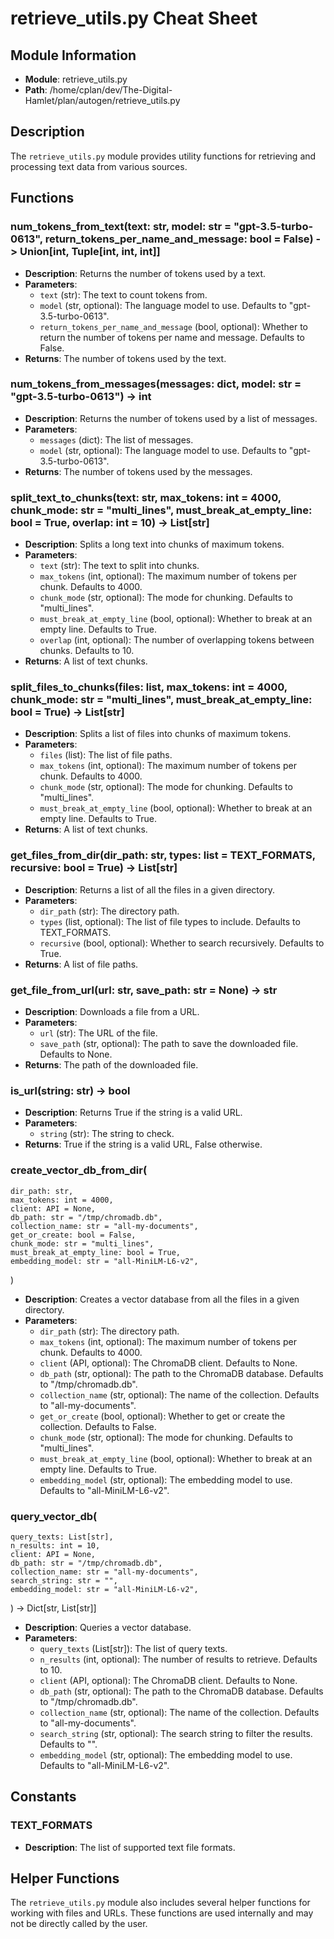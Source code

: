 # retrieve_utils.py Cheat Sheet

## Module Information

- **Module**: retrieve_utils.py
- **Path**: /home/cplan/dev/The-Digital-Hamlet/plan/autogen/retrieve_utils.py

## Description

The `retrieve_utils.py` module provides utility functions for retrieving and processing text data from various sources.

## Functions

### num_tokens_from_text(text: str, model: str = "gpt-3.5-turbo-0613", return_tokens_per_name_and_message: bool = False) -> Union[int, Tuple[int, int, int]]

- **Description**: Returns the number of tokens used by a text.
- **Parameters**:
  - `text` (str): The text to count tokens from.
  - `model` (str, optional): The language model to use. Defaults to "gpt-3.5-turbo-0613".
  - `return_tokens_per_name_and_message` (bool, optional): Whether to return the number of tokens per name and message. Defaults to False.
- **Returns**: The number of tokens used by the text.

### num_tokens_from_messages(messages: dict, model: str = "gpt-3.5-turbo-0613") -> int

- **Description**: Returns the number of tokens used by a list of messages.
- **Parameters**:
  - `messages` (dict): The list of messages.
  - `model` (str, optional): The language model to use. Defaults to "gpt-3.5-turbo-0613".
- **Returns**: The number of tokens used by the messages.

### split_text_to_chunks(text: str, max_tokens: int = 4000, chunk_mode: str = "multi_lines", must_break_at_empty_line: bool = True, overlap: int = 10) -> List[str]

- **Description**: Splits a long text into chunks of maximum tokens.
- **Parameters**:
  - `text` (str): The text to split into chunks.
  - `max_tokens` (int, optional): The maximum number of tokens per chunk. Defaults to 4000.
  - `chunk_mode` (str, optional): The mode for chunking. Defaults to "multi_lines".
  - `must_break_at_empty_line` (bool, optional): Whether to break at an empty line. Defaults to True.
  - `overlap` (int, optional): The number of overlapping tokens between chunks. Defaults to 10.
- **Returns**: A list of text chunks.

### split_files_to_chunks(files: list, max_tokens: int = 4000, chunk_mode: str = "multi_lines", must_break_at_empty_line: bool = True) -> List[str]

- **Description**: Splits a list of files into chunks of maximum tokens.
- **Parameters**:
  - `files` (list): The list of file paths.
  - `max_tokens` (int, optional): The maximum number of tokens per chunk. Defaults to 4000.
  - `chunk_mode` (str, optional): The mode for chunking. Defaults to "multi_lines".
  - `must_break_at_empty_line` (bool, optional): Whether to break at an empty line. Defaults to True.
- **Returns**: A list of text chunks.

### get_files_from_dir(dir_path: str, types: list = TEXT_FORMATS, recursive: bool = True) -> List[str]

- **Description**: Returns a list of all the files in a given directory.
- **Parameters**:
  - `dir_path` (str): The directory path.
  - `types` (list, optional): The list of file types to include. Defaults to TEXT_FORMATS.
  - `recursive` (bool, optional): Whether to search recursively. Defaults to True.
- **Returns**: A list of file paths.

### get_file_from_url(url: str, save_path: str = None) -> str

- **Description**: Downloads a file from a URL.
- **Parameters**:
  - `url` (str): The URL of the file.
  - `save_path` (str, optional): The path to save the downloaded file. Defaults to None.
- **Returns**: The path of the downloaded file.

### is_url(string: str) -> bool

- **Description**: Returns True if the string is a valid URL.
- **Parameters**:
  - `string` (str): The string to check.
- **Returns**: True if the string is a valid URL, False otherwise.

### create_vector_db_from_dir(
    dir_path: str,
    max_tokens: int = 4000,
    client: API = None,
    db_path: str = "/tmp/chromadb.db",
    collection_name: str = "all-my-documents",
    get_or_create: bool = False,
    chunk_mode: str = "multi_lines",
    must_break_at_empty_line: bool = True,
    embedding_model: str = "all-MiniLM-L6-v2",
)

- **Description**: Creates a vector database from all the files in a given directory.
- **Parameters**:
  - `dir_path` (str): The directory path.
  - `max_tokens` (int, optional): The maximum number of tokens per chunk. Defaults to 4000.
  - `client` (API, optional): The ChromaDB client. Defaults to None.
  - `db_path` (str, optional): The path to the ChromaDB database. Defaults to "/tmp/chromadb.db".
  - `collection_name` (str, optional): The name of the collection. Defaults to "all-my-documents".
  - `get_or_create` (bool, optional): Whether to get or create the collection. Defaults to False.
  - `chunk_mode` (str, optional): The mode for chunking. Defaults to "multi_lines".
  - `must_break_at_empty_line` (bool, optional): Whether to break at an empty line. Defaults to True.
  - `embedding_model` (str, optional): The embedding model to use. Defaults to "all-MiniLM-L6-v2".

### query_vector_db(
    query_texts: List[str],
    n_results: int = 10,
    client: API = None,
    db_path: str = "/tmp/chromadb.db",
    collection_name: str = "all-my-documents",
    search_string: str = "",
    embedding_model: str = "all-MiniLM-L6-v2",
) -> Dict[str, List[str]]

- **Description**: Queries a vector database.
- **Parameters**:
  - `query_texts` (List[str]): The list of query texts.
  - `n_results` (int, optional): The number of results to retrieve. Defaults to 10.
  - `client` (API, optional): The ChromaDB client. Defaults to None.
  - `db_path` (str, optional): The path to the ChromaDB database. Defaults to "/tmp/chromadb.db".
  - `collection_name` (str, optional): The name of the collection. Defaults to "all-my-documents".
  - `search_string` (str, optional): The search string to filter the results. Defaults to "".
  - `embedding_model` (str, optional): The embedding model to use. Defaults to "all-MiniLM-L6-v2".

## Constants

### TEXT_FORMATS

- **Description**: The list of supported text file formats.

## Helper Functions

The `retrieve_utils.py` module also includes several helper functions for working with files and URLs. These functions are used internally and may not be directly called by the user.

